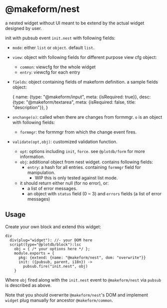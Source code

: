# @makeform/nest

a nested widget without UI meant to be extend by the actual widget designed by user.

init with pubsub event `init.nest` with following fields:

 - `mode`: either `list` or `object`. default `list`.
 - `view`: object with following fields for different purpose view cfg object:
   - `common`: viewcfg for the whole widget
   - `entry`: viewcfg for each entry
 - `fields`: object containing fields of makeform definition. a sample fields object:

    {
      name: {type: "@makeform/input", meta: {isRequired: true}},
      desc: {type: "@makeform/textarea", meta: {isRequired: false, title: "description"}},
    }
 - `onchange(o)`: called when there are changes from formmgr. `o` is an object with following fields:
   - `formmgr`: the formmgr from which the change event fires.
 - `validate(opt,obj)`: customized validation function.
   - `opt`: options including `init`, `force`. see `@plotdb/form` for more information.
   - `obj`: additional object from nest widget. contains following fields:
     - `entry`: a hash for all entries. containing `formmgr` field for manipulation.
       - WIP this is only tested against list mode.
   - it should return either null (for no error), or:
     - a list of error messages.
     - an object with `status` field (0 ~ 3) and `errors` fields (a list of error messages)


## Usage

Create your own block and extend this widget:

    div
      div(plug="widget"): //- your DOM here
      script(type="@plotdb/block"):lsc
        obj = { /* your options here */ };
        module.exports = {
          pkg: {extend: {name: "@makeform/nest", dom: "overwrite"}}
          init: ({pubsub, parent, i18n}) ->
            pubsub.fire("init.nest", obj)
        }

Where `obj` fired along with the `init.nest` event to `@makeform/nest` via `pubsub` is described as above.

Note that you should overwrite `@makeform/nest`'s DOM and implement `widget` plug manually for ancestor `@makeform/common`.
